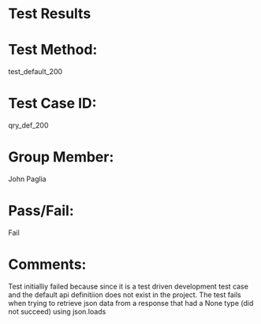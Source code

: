 # Test Results

# Test Method:
test_default_200

# Test Case ID:
qry_def_200

# Group Member:
John Paglia

# Pass/Fail:
Fail

# Comments:
Test initialliy failed because since it is a test driven development
test case and the default api definitiion does not exist in the project.
The test fails when trying to retrieve json data from a response that
had a None type (did not succeed) using json.loads


